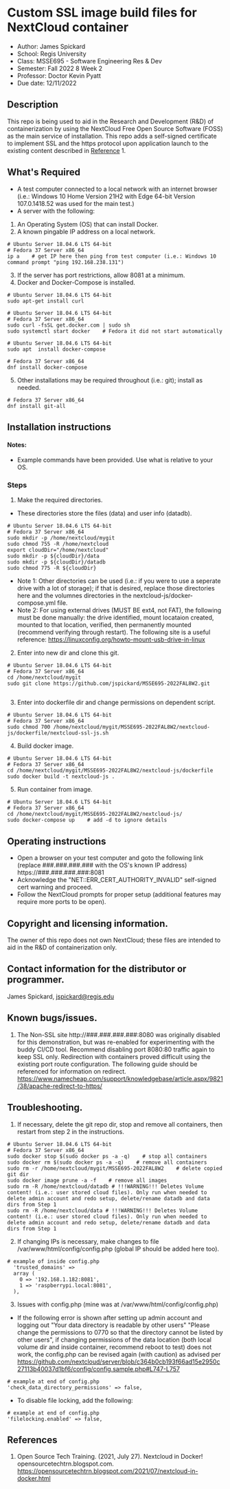# Custom SSL image build files for NextCloud container
- Author: James Spickard
- School: Regis University
- Class: MSSE695 - Software Engineering Res & Dev
- Semester: Fall 2022 8 Week 2
- Professor: Doctor Kevin Pyatt
- Due date: 12/11/2022

## Description
This repo is being used to aid in the Research and Development (R&D) of containerization by using the NextCloud Free Open Source Software (FOSS) as the main service of installation. This repo adds a self-signed certificate to implement SSL and the https protocol upon application launch to the existing content described in [Reference](https://github.com/jspickard/MSSE695-2022FAL8W2#references) 1.

## What's Required
- A test computer connected to a local network with an internet browser (i.e.: Windows 10 Home Version 21H2 with Edge 64-bit Version 107.0.1418.52 was used for the main test.)
- A server with the following:
1.  An Operating System (OS) that can install Docker.
2.  A known pingable IP address on a local network.
```shell
# Ubuntu Server 18.04.6 LTS 64-bit
# Fedora 37 Server x86_64 
ip a    # get IP here then ping from test computer (i.e.: Windows 10 command prompt "ping 192.168.238.131")

```
3.  If the server has port restrictions, allow 8081 at a minimum.
4. Docker and Docker-Compose is installed.
```shell
# Ubuntu Server 18.04.6 LTS 64-bit
sudo apt-get install curl

```
```shell
# Ubuntu Server 18.04.6 LTS 64-bit
# Fedora 37 Server x86_64 
sudo curl -fsSL get.docker.com | sudo sh
sudo systemctl start docker    # Fedora it did not start automatically

```
```shell
# Ubuntu Server 18.04.6 LTS 64-bit
sudo apt  install docker-compose

```
```shell
# Fedora 37 Server x86_64 
dnf install docker-compose

```
5. Other installations may be required throughout (i.e.: git); install as needed.
```shell
# Fedora 37 Server x86_64 
dnf install git-all

```

## Installation instructions
#### Notes: 
- Example commands have been provided. Use what is relative to your OS. 
### Steps
1. Make the required directories.
- These directories store the files (data) and user info (datadb).  
```shell
# Ubuntu Server 18.04.6 LTS 64-bit
# Fedora 37 Server x86_64 
sudo mkdir -p /home/nextcloud/mygit
sudo chmod 755 -R /home/nextcloud
export cloudDir="/home/nextcloud"
sudo mkdir -p ${cloudDir}/data
sudo mkdir -p ${cloudDir}/datadb
sudo chmod 775 -R ${cloudDir}
```
- Note 1: Other directories can be used (i.e.: if you were to use a seperate drive with a lot of storage); if that is desired, replace those directories here and the volumnes directories in the nextcloud-js/docker-compose.yml file.
- Note 2: For using external drives (MUST BE ext4, not FAT), the following must be done manually: the drive identified, mount locataion created, mounted to that location, verified, then permanently mounted (recommend verifying through restart). The following site is a useful reference: https://linuxconfig.org/howto-mount-usb-drive-in-linux

2. Enter into new dir and clone this git.
```shell
# Ubuntu Server 18.04.6 LTS 64-bit
# Fedora 37 Server x86_64 
cd /home/nextcloud/mygit
sudo git clone https://github.com/jspickard/MSSE695-2022FAL8W2.git


```
3. Enter into dockerfile dir and change permissions on dependent script.
```shell
# Ubuntu Server 18.04.6 LTS 64-bit
# Fedora 37 Server x86_64 
sudo chmod 700 /home/nextcloud/mygit/MSSE695-2022FAL8W2/nextcloud-js/dockerfile/nextcloud-ssl-js.sh

```
4. Build docker image.
```shell
# Ubuntu Server 18.04.6 LTS 64-bit
# Fedora 37 Server x86_64 
cd /home/nextcloud/mygit/MSSE695-2022FAL8W2/nextcloud-js/dockerfile
sudo docker build -t nextcloud-js .

```
5. Run container from image.
```shell
# Ubuntu Server 18.04.6 LTS 64-bit
# Fedora 37 Server x86_64 
cd /home/nextcloud/mygit/MSSE695-2022FAL8W2/nextcloud-js/
sudo docker-compose up    # add -d to ignore details

```

## Operating instructions
- Open a browser on your test computer and goto the following link (replace ###.###.###.### with the OS's known IP address)
https://###.###.###.###:8081
- Acknowledge the "NET::ERR_CERT_AUTHORITY_INVALID" self-signed cert warning and proceed.
- Follow the NextCloud prompts for proper setup (additional features may require more ports to be open).

## Copyright and licensing information.
The owner of this repo does not own NextCloud; these files are intended to aid in the R&D of containerization only.

## Contact information for the distributor or programmer.
James Spickard, jspickard@regis.edu

## Known bugs/issues.
1.  The Non-SSL site http://###.###.###.###:8080 was originally disabled for this demonstration, but was re-enabled for experimenting with the buddy CI/CD tool. Recommend disabling port 8080:80 traffic again to keep SSL only. Redirection with containers proved difficult using the existing port route configuration. The following guide should be referenced for information on redirect.
https://www.namecheap.com/support/knowledgebase/article.aspx/9821/38/apache-redirect-to-https/

## Troubleshooting.
1. If necessary, delete the git repo dir, stop and remove all containers, then restart from step 2 in the instructions.
```shell
# Ubuntu Server 18.04.6 LTS 64-bit
# Fedora 37 Server x86_64 
sudo docker stop $(sudo docker ps -a -q)    # stop all containers
sudo docker rm $(sudo docker ps -a -q)    # remove all containers
sudo rm -r /home/nextcloud/mygit/MSSE695-2022FAL8W2    # delete copied git dir
sudo docker image prune -a -f    # remove all images
sudo rm -R /home/nextcloud/datadb # !!!WARNING!!! Deletes Volume content! (i.e.: user stored cloud files). Only run when needed to delete admin account and redo setup, delete/rename datadb and data dirs from Step 1
sudo rm -R /home/nextcloud/data # !!!WARNING!!! Deletes Volume content! (i.e.: user stored cloud files). Only run when needed to delete admin account and redo setup, delete/rename datadb and data dirs from Step 1
```

2. If changing IPs is necessary, make changes to file /var/www/html/config/config.php (global IP should be added here too).
```shell
# example of inside config.php
  'trusted_domains' =>
  array (
    0 => '192.168.1.182:8081',
    1 => 'raspberrypi.local:8081',
  ),
```

3. Issues with config.php (mine was at /var/www/html/config/config.php)
- If the following error is shown after setting up admin account and logging out "Your data directory is readable by other users" "Please change the permissions to 0770 so that the directory cannot be listed by other users", if changing permissions of the data location (both local volume dir and inside container, recommend reboot to test) does not work, the config.php can be revised again (with caution) as advised per https://github.com/nextcloud/server/blob/c364b0cb193f66ad15e2950c27113b40037d1bf6/config/config.sample.php#L747-L757
```shell
# example at end of config.php
'check_data_directory_permissions' => false,
```
- To disable file locking, add the following:
```shell
# example at end of config.php
'filelocking.enabled' => false,
```

## References
1. Open Source Tech Training. (2021, July 27). Nextcloud in Docker! opensourcetechtrn.blogspot.com. https://opensourcetechtrn.blogspot.com/2021/07/nextcloud-in-docker.html 
